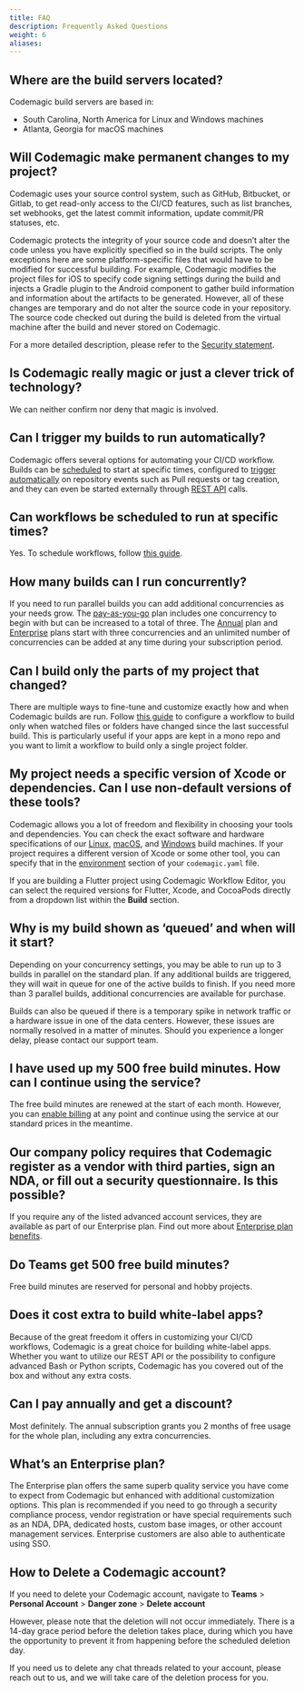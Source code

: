```yaml
---
title: FAQ
description: Frequently Asked Questions
weight: 6
aliases:
---
```


## Where are the build servers located?
Codemagic build servers are based in:
- South Carolina, North America for Linux and Windows machines
- Atlanta, Georgia for macOS machines

## Will Codemagic make permanent changes to my project?
Codemagic uses your source control system, such as GitHub, Bitbucket, or Gitlab, to get read-only access to the CI/CD features, such as list branches, set webhooks, get the latest commit information, update commit/PR statuses, etc. 

Codemagic protects the integrity of your source code and doesn’t alter the code unless you have explicitly specified so in the build scripts. The only exceptions here are some platform-specific files that would have to be modified for successful building. For example, Codemagic modifies the project files for iOS to specify code signing settings during the build and injects a Gradle plugin to the Android component to gather build information and information about the artifacts to be generated. However, all of these changes are temporary and do not alter the source code in your repository. The source code checked out during the build is deleted from the virtual machine after the build and never stored on Codemagic.

For a more detailed description, please refer to the [Security statement](https://codemagic.io/security-statement/).

## Is Codemagic really magic or just a clever trick of technology?
We can neither confirm nor deny that magic is involved.

## Can I trigger my builds to run automatically?
Codemagic offers several options for automating your CI/CD workflow. Builds can be [scheduled](https://docs.codemagic.io/yaml-running-builds/scheduling/) to start at specific times, configured to [trigger automatically](https://docs.codemagic.io/yaml-running-builds/starting-builds-automatically/) on repository events such as Pull requests or tag creation, and they can even be started externally through [REST API](https://docs.codemagic.io/rest-api/builds/) calls.

## Can workflows be scheduled to run at specific times?
Yes. To schedule workflows, follow [this guide](https://docs.codemagic.io/yaml-running-builds/scheduling/).

## How many builds can I run concurrently?
If you need to run parallel builds you can add additional concurrencies as your needs grow. The [pay-as-you-go](https://docs.codemagic.io/billing/pricing/#pricing-for-teams) plan includes one concurrency to begin with but can be increased to a total of three. The [Annual](https://docs.codemagic.io/billing/pricing/#annual-plan-with-20-discount) plan and [Enterprise](https://docs.codemagic.io/billing/pricing/#enterprise-plan) plans start with three concurrencies and an unlimited number of concurrencies can be added at any time during your subscription period.

## Can I build only the parts of my project that changed?
There are multiple ways to fine-tune and customize exactly how and when Codemagic builds are run. Follow [this guide](https://docs.codemagic.io/yaml-running-builds/starting-builds-automatically/#using-when-to-run-or-skip-builds) to configure a workflow to build only when watched files or folders have changed since the last successful build. This is particularly useful if your apps are kept in a mono repo and you want to limit a workflow to build only a single project folder.

## My project needs a specific version of Xcode or dependencies. Can I use non-default versions of these tools?
Codemagic allows you a lot of freedom and flexibility in choosing your tools and dependencies. You can check the exact software and hardware specifications of our [Linux](https://docs.codemagic.io/specs/versions-linux/), [macOS](https://docs.codemagic.io/specs/versions-macos/), and [Windows](https://docs.codemagic.io/specs/versions-windows/) build machines. If your project requires a different version of Xcode or some other tool, you can specify that in the [environment](https://docs.codemagic.io/yaml-basic-configuration/yaml-getting-started/#environment) section of your `codemagic.yaml` file.

If you are building a Flutter project using Codemagic Workflow Editor, you can select the required versions for Flutter, Xcode, and CocoaPods directly from a dropdown list within the **Build** section.

## Why is my build shown as ‘queued’ and when will it start?
Depending on your concurrency settings, you may be able to run up to 3 builds in parallel on the standard plan. If any additional builds are triggered, they will wait in queue for one of the active builds to finish. If you need more than 3 parallel builds, additional concurrencies are available for purchase.
	
Builds can also be queued if there is a temporary spike in network traffic or a hardware issue in one of the data centers. However, these issues are normally resolved in a matter of minutes. Should you experience a longer delay, please contact our support team.

## I have used up my 500 free build minutes. How can I continue using the service?
The free build minutes are renewed at the start of each month. However, you can [enable billing](https://docs.codemagic.io/billing/billing/#enabling-billing) at any point and continue using the service at our standard prices in the meantime.

## Our company policy requires that Codemagic register as a vendor with third parties, sign an NDA, or fill out a security questionnaire. Is this possible?
If you require any of the listed advanced account services, they are available as part of our Enterprise plan. Find out more about [Enterprise plan benefits](https://codemagic.io/enterprise/).

## Do Teams get 500 free build minutes?
Free build minutes are reserved for personal and hobby projects.

## Does it cost extra to build white-label apps?
Because of the great freedom it offers in customizing your CI/CD workflows, Codemagic is a great choice for building white-label apps. Whether you want to utilize our REST API or the possibility to configure advanced Bash or Python scripts, Codemagic has you covered out of the box and without any extra costs.

## Can I pay annually and get a discount?
Most definitely. The annual subscription grants you 2 months of free usage for the whole plan, including any extra concurrencies.

## What’s an Enterprise plan?
The Enterprise plan offers the same superb quality service you have come to expect from Codemagic but enhanced with additional customization options. This plan is recommended if you need to go through a security compliance process, vendor registration or have special requirements such as an NDA, DPA, dedicated hosts, custom base images, or other account management services. Enterprise customers are also able to authenticate using SSO.

## How to Delete a Codemagic account?
If you need to delete your Codemagic account, navigate to **Teams** > **Personal Account** > **Danger zone** > **Delete account**

However, please note that the deletion will not occur immediately. There is a 14-day grace period before the deletion takes place, during which you have the opportunity to prevent it from happening before the scheduled deletion day.

If you need us to delete any chat threads related to your account, please reach out to us, and we will take care of the deletion process for you.
